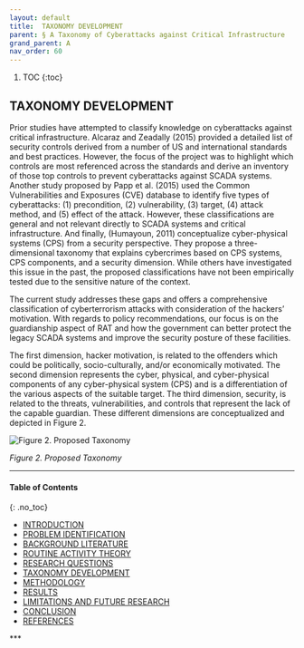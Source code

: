 ```yaml
---
layout: default
title:  TAXONOMY DEVELOPMENT  
parent: § A Taxonomy of Cyberattacks against Critical Infrastructure  
grand_parent: A
nav_order: 60 
---
```

<style>
.dont-break-out {
  /* These are technically the same, but use both */
  overflow-wrap: break-word;
  word-wrap: break-word;

     -ms-word-break: break-all;
  /* This is the dangerous one in WebKit, as it breaks things wherever */
  word-break: break-all;
  /* Instead use this non-standard one: */
  word-break: break-word;
}

.youtube-container {
    position: relative;
    width: 100%;
    height: 0;
    padding-bottom: 56.25%;
}
.youtube-video {
    position: absolute;
    top: 0;
    left: 0;
    width: 100%;
    height: 100%;
}

</style>

<div class="dont-break-out" markdown="1">

1. TOC
{:toc}

## TAXONOMY DEVELOPMENT
Prior studies have attempted to classify knowledge on cyberattacks against critical infrastructure. Alcaraz and Zeadally (2015) provided a detailed list of security controls derived from a number of US and international standards and best practices. However, the focus of the project was to highlight which controls are most referenced across the standards and derive an inventory of those top controls to prevent cyberattacks against SCADA systems. Another study proposed by Papp et al. (2015) used the Common Vulnerabilities and Exposures (CVE) database to identify five types of cyberattacks: (1) precondition, (2) vulnerability, (3) target, (4) attack method, and (5) effect of the attack. However, these classifications are general and not relevant directly to SCADA systems and critical infrastructure. And finally, (Humayoun, 2011) conceptualize cyber-physical systems (CPS) from a security perspective. They propose a three-dimensional taxonomy that explains cybercrimes based on CPS systems, CPS components, and a security dimension. While others have investigated this issue in the past, the proposed classifications have not been empirically tested due to the sensitive nature of the context.

The current study addresses these gaps and offers a comprehensive classification of cyberterrorism attacks with consideration of the hackers’ motivation. With regards to policy recommendations, our focus is on the guardianship aspect of RAT and how the government can better protect the legacy SCADA systems and improve the security posture of these facilities.

The first dimension, hacker motivation, is related to the offenders which could be politically, socio-culturally, and/or economically motivated. The second dimension represents the cyber, physical, and cyber-physical components of any cyber-physical system (CPS) and is a differentiation of the various aspects of the suitable target. The third dimension, security, is related to the threats, vulnerabilities, and controls that represent the lack of the capable guardian. These different dimensions are conceptualized and depicted in Figure 2.

![Figure 2. Proposed Taxonomy](https://statics.bsafes.com/images/papers/A-Taxonomy-of-Cyberattacks-against-Critical-Infrastructur-fig-2.png) 
 
*Figure 2. Proposed Taxonomy*

***

#### Table of Contents
{: .no_toc}

<ul><li> <a href="/docs/A/A-Taxonomy-of-Cyberattacks-against-Critical-Infrastructur-1/">
INTRODUCTION</a></li><li> <a href="/docs/A/A-Taxonomy-of-Cyberattacks-against-Critical-Infrastructur-2/">
PROBLEM IDENTIFICATION</a></li><li> <a href="/docs/A/A-Taxonomy-of-Cyberattacks-against-Critical-Infrastructur-3/">
BACKGROUND LITERATURE</a></li><li> <a href="/docs/A/A-Taxonomy-of-Cyberattacks-against-Critical-Infrastructur-4/">
ROUTINE ACTIVITY THEORY</a></li><li> <a href="/docs/A/A-Taxonomy-of-Cyberattacks-against-Critical-Infrastructur-5/">
RESEARCH QUESTIONS</a></li><li> <a href="/docs/A/A-Taxonomy-of-Cyberattacks-against-Critical-Infrastructur-6/">
TAXONOMY DEVELOPMENT</a></li><li> <a href="/docs/A/A-Taxonomy-of-Cyberattacks-against-Critical-Infrastructur-7/">
METHODOLOGY</a></li><li> <a href="/docs/A/A-Taxonomy-of-Cyberattacks-against-Critical-Infrastructur-8/">
RESULTS</a></li><li> <a href="/docs/A/A-Taxonomy-of-Cyberattacks-against-Critical-Infrastructur-9/">
LIMITATIONS AND FUTURE RESEARCH</a></li><li> <a href="/docs/A/A-Taxonomy-of-Cyberattacks-against-Critical-Infrastructur-10/">
CONCLUSION</a></li><li> <a href="/docs/A/A-Taxonomy-of-Cyberattacks-against-Critical-Infrastructur-11/">
REFERENCES</a></li></ul>
***

</div>

